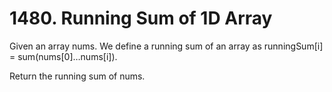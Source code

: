 # 1480. Running Sum of 1D Array

Given an array nums. We define a running sum of an array as runningSum[i] = sum(nums[0]…nums[i]).

Return the running sum of nums.
